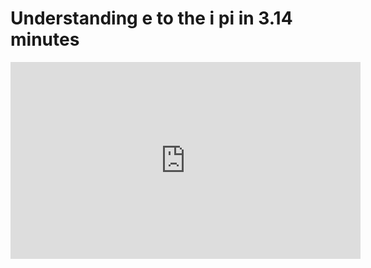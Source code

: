 # Understanding e to the i pi in 3.14 minutes

<iframe width="560" height="315" src="https://www.youtube.com/embed/v0YEaeIClKY" frameborder="0" allow="accelerometer; autoplay; clipboard-write; encrypted-media; gyroscope; picture-in-picture" allowfullscreen></iframe>
